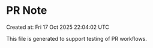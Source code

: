 # PR Note

Created at: Fri 17 Oct 2025 22:04:02 UTC

This file is generated to support testing of PR workflows.
